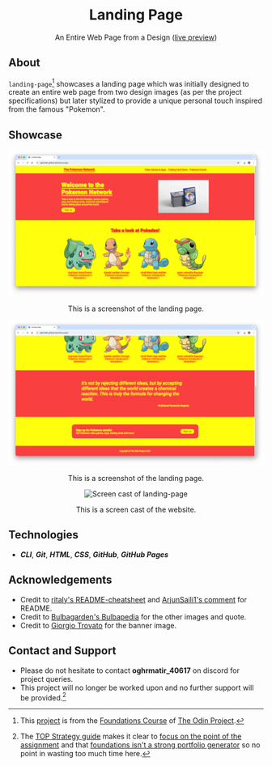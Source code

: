 <div align="center">
  <h1>Landing Page</h1>

  An Entire Web Page from a Design ([live preview](https://oghrmatir.github.io/landing-page/))
</div>

## About
`landing-page`[^1] showcases a landing page which was initially designed to create an entire web page from two design images (as per the project specifications) but later stylized to provide a unique personal touch inspired from the famous "Pokemon".

[^1]: This [project](https://www.theodinproject.com/lessons/foundations-landing-page) is from the [Foundations Course](https://www.theodinproject.com/paths/foundations/courses/foundations) of [The Odin Project](https://www.theodinproject.com/about).

## Showcase
<div align="center">
  <img src="./images/screenshots/sample-1.jpg" alt="Screenshot of sample page 1">
  <p>This is a screenshot of the landing page.</p>

  <img src="./images/screenshots/sample-2.jpg" alt="Screenshot of sample page 2">
  <p>This is a screenshot of the landing page.</p>

  <img src="./images/demo/demo.gif" alt="Screen cast of landing-page">
  <p>This is a screen cast of the website.</p>
</div>

## Technologies
- ***CLI***, ***Git***, ***HTML***, ***CSS***, ***GitHub***, ***GitHub Pages***

## Acknowledgements
- Credit to [ritaly's README-cheatsheet](https://github.com/ritaly/README-cheatsheet) and [ArjunSaili1's comment](https://github.com/TheOdinProject/curriculum/discussions/25472#discussioncomment-5889343) for README.
- Credit to [Bulbagarden's Bulbapedia](https://bulbapedia.bulbagarden.net/) for the other images and quote.
- Credit to [Giorgio Trovato](https://unsplash.com/@giorgiotrovato) for the banner image.

## Contact and Support
- Please do not hesitate to contact **oghrmatir_40617** on discord for project queries.
- This project will no longer be worked upon and no further support will be provided.[^2]

[^2]: The [TOP Strategy guide](https://dev.to/theodinproject/becoming-a-top-success-story-mindset-3dp2) makes it clear to [focus on the point of the assignment](https://dev.to/theodinproject/learning-code-f56#:~:text=Focus%20on%20the%20point%20of%20the%20assignment) and that [foundations isn't a strong portfolio generator](https://dev.to/theodinproject/learning-code-f56#:~:text=Foundations%20isn%E2%80%99t%20a%20strong%20portfolio%20generator) so no point in wasting too much time here.